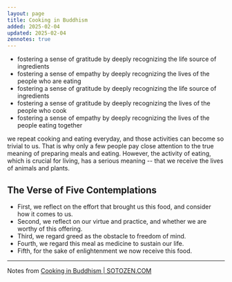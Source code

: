 ```yaml
---
layout: page
title: Cooking in Buddhism
added: 2025-02-04
updated: 2025-02-04
zennotes: true
---
```


- fostering a sense of gratitude by deeply recognizing the life source of ingredients
- fostering a sense of empathy by deeply recognizing the lives of the people who are eating
- fostering a sense of gratitude by deeply recognizing the life source of ingredients
- fostering a sense of gratitude by deeply recognizing the lives of the people who cook
- fostering a sense of empathy by deeply recognizing the lives of the people eating together

we repeat cooking and eating everyday, and those activities can become so trivial to us. That is why only a few people pay close attention to the true meaning of preparing meals and eating. However, the activity of eating, which is crucial for living, has a serious meaning -- that we receive the lives of animals and plants.

## The Verse of Five Contemplations

- First, we reflect on the effort that brought us this food, and consider how it comes to us.
- Second, we reflect on our virtue and practice, and whether we are worthy of this offering.
- Third, we regard greed as the obstacle to freedom of mind.
- Fourth, we regard this meal as medicine to sustain our life.
- Fifth, for the sake of enlightenment we now receive this food.

---

Notes from [Cooking in Buddhism | SOTOZEN.COM](https://www.sotozen.com/eng/practice/food/cooking/index.html)
